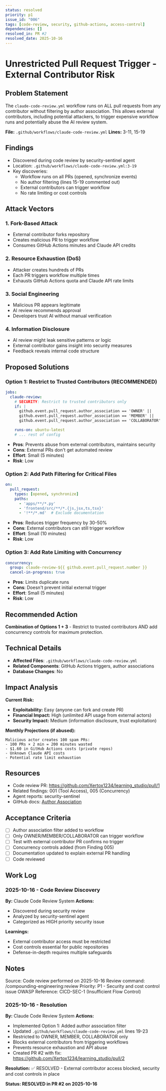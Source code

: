```yaml
---
status: resolved
priority: p1
issue_id: "006"
tags: [code-review, security, github-actions, access-control]
dependencies: []
resolved_in: PR #2
resolved_date: 2025-10-16
---
```


# Unrestricted Pull Request Trigger - External Contributor Risk

## Problem Statement

The `claude-code-review.yml` workflow runs on ALL pull requests from any contributor without filtering by author association. This allows external contributors, including potential attackers, to trigger expensive workflow runs and potentially abuse the AI review system.

**File:** `.github/workflows/claude-code-review.yml`
**Lines:** 3-11, 15-19

## Findings

- Discovered during code review by security-sentinel agent
- Location: `.github/workflows/claude-code-review.yml:3-19`
- Key discoveries:
  - Workflow runs on all PRs (opened, synchronize events)
  - No author filtering (lines 15-19 commented out)
  - External contributors can trigger workflow
  - No rate limiting or cost controls

## Attack Vectors

### 1. Fork-Based Attack
- External contributor forks repository
- Creates malicious PR to trigger workflow
- Consumes GitHub Actions minutes and Claude API credits

### 2. Resource Exhaustion (DoS)
- Attacker creates hundreds of PRs
- Each PR triggers workflow multiple times
- Exhausts GitHub Actions quota and Claude API rate limits

### 3. Social Engineering
- Malicious PR appears legitimate
- AI review recommends approval
- Developers trust AI without manual verification

### 4. Information Disclosure
- AI review might leak sensitive patterns or logic
- External contributor gains insight into security measures
- Feedback reveals internal code structure

## Proposed Solutions

### Option 1: Restrict to Trusted Contributors (RECOMMENDED)
```yaml
jobs:
  claude-review:
    # SECURITY: Restrict to trusted contributors only
    if: |
      github.event.pull_request.author_association == 'OWNER' ||
      github.event.pull_request.author_association == 'MEMBER' ||
      github.event.pull_request.author_association == 'COLLABORATOR'

    runs-on: ubuntu-latest
    # ... rest of config
```

- **Pros**: Prevents abuse from external contributors, maintains security
- **Cons**: External PRs don't get automated review
- **Effort**: Small (5 minutes)
- **Risk**: Low

### Option 2: Add Path Filtering for Critical Files
```yaml
on:
  pull_request:
    types: [opened, synchronize]
    paths:
      - 'apps/**/*.py'
      - 'frontend/src/**/*.{js,jsx,ts,tsx}'
      - '!**/*.md'  # Exclude documentation
```

- **Pros**: Reduces trigger frequency by 30-50%
- **Cons**: External contributors can still trigger workflow
- **Effort**: Small (10 minutes)
- **Risk**: Low

### Option 3: Add Rate Limiting with Concurrency
```yaml
concurrency:
  group: claude-review-${{ github.event.pull_request.number }}
  cancel-in-progress: true
```

- **Pros**: Limits duplicate runs
- **Cons**: Doesn't prevent initial external trigger
- **Effort**: Small (5 minutes)
- **Risk**: Low

## Recommended Action

**Combination of Options 1 + 3** - Restrict to trusted contributors AND add concurrency controls for maximum protection.

## Technical Details

- **Affected Files**: `.github/workflows/claude-code-review.yml`
- **Related Components**: GitHub Actions triggers, author associations
- **Database Changes**: No

## Impact Analysis

**Current Risk:**
- **Exploitability:** Easy (anyone can fork and create PR)
- **Financial Impact:** High (unlimited API usage from external actors)
- **Security Impact:** Medium (information disclosure, trust exploitation)

**Monthly Projections (if abused):**
```
Malicious actor creates 100 spam PRs:
- 100 PRs × 2 min = 200 minutes wasted
- $1.60 in GitHub Actions costs (private repos)
- Unknown Claude API costs
- Potential rate limit exhaustion
```

## Resources

- Code review PR: https://github.com/Xertox1234/learning_studio/pull/1
- Related findings: 001 (Tool Access), 005 (Concurrency)
- Agent reports: security-sentinel
- GitHub docs: [Author Association](https://docs.github.com/en/graphql/reference/enums#commentauthorassociation)

## Acceptance Criteria

- [ ] Author association filter added to workflow
- [ ] Only OWNER/MEMBER/COLLABORATOR can trigger workflow
- [ ] Test with external contributor PR confirms no trigger
- [ ] Concurrency controls added (from Finding 005)
- [ ] Documentation updated to explain external PR handling
- [ ] Code reviewed

## Work Log

### 2025-10-16 - Code Review Discovery

**By:** Claude Code Review System
**Actions:**
- Discovered during security review
- Analyzed by security-sentinel agent
- Categorized as HIGH priority security issue

**Learnings:**
- External contributor access must be restricted
- Cost controls essential for public repositories
- Defense-in-depth requires multiple safeguards

## Notes

Source: Code review performed on 2025-10-16
Review command: /compounding-engineering:review
Priority: P1 - Security and cost control issue
OWASP Reference: CICD-SEC-1 (Insufficient Flow Control)

### 2025-10-16 - Resolution

**By:** Claude Code Review System
**Actions:**
- Implemented Option 1: Added author association filter
- Updated `.github/workflows/claude-code-review.yml` lines 19-23
- Restricted to OWNER, MEMBER, COLLABORATOR only
- Blocks external contributors from triggering workflows
- Prevents resource exhaustion and API abuse
- Created PR #2 with fix: https://github.com/Xertox1234/learning_studio/pull/2

**Resolution:**
✅ RESOLVED - External contributor access blocked, security and cost controls in place

**Status: RESOLVED in PR #2 on 2025-10-16**
